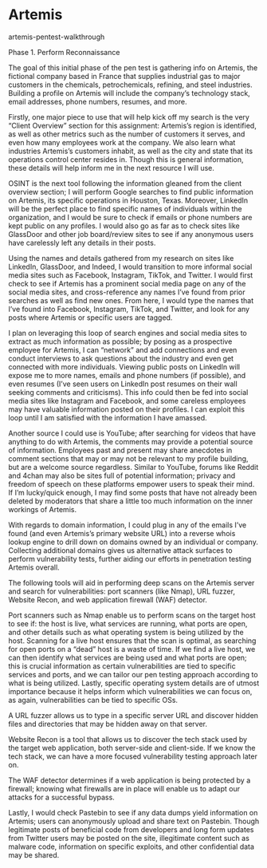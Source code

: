 # Artemis
artemis-pentest-walkthrough

Phase 1. Perform Reconnaissance

The goal of this initial phase of the pen test is gathering info on Artemis, the fictional company based in France that supplies industrial gas to major customers in the chemicals, petrochemicals, refining, and steel industries. Building a profile on Artemis will include the company’s technology stack, email addresses, phone numbers, resumes, and more. 

Firstly, one major piece to use that will help kick off my search is the very “Client Overview” section for this assignment: Artemis’s region is identified, as well as other metrics such as the number of customers it serves, and even how many employees work at the company. We also learn what industries Artemis’s customers inhabit, as well as the city and state that its operations control center resides in. Though this is general information, these details will help inform me in the next resource I will use. 

OSINT is the next tool following the information gleaned from the client overview section; I will perform Google searches to find public information on Artemis, its specific operations in Houston, Texas. Moreover, LinkedIn will be the perfect place to find specific names of individuals within the organization, and I would be sure to check if emails or phone numbers are kept public on any profiles. I would also go as far as to check sites like GlassDoor and other job board/review sites to see if any anonymous users have carelessly left any details in their posts. 

Using the names and details gathered from my research on sites like LinkedIn, GlassDoor, and Indeed, I would transition to more informal social media sites such as Facebook, Instagram, TikTok, and Twitter. I would first check to see if Artemis has a prominent social media page on any of the social media sites, and cross-reference any names I’ve found from prior searches as well as find new ones. From here, I would type the names that I’ve found into Facebook, Instagram, TikTok, and Twitter, and look for any posts where Artemis or specific users are tagged.

I plan on leveraging this loop of search engines and social media sites to extract as much information as possible; by posing as a prospective employee for Artemis, I can “network” and add connections and even conduct interviews to ask questions about the industry and even get connected with more individuals. Viewing public posts on LinkedIn will expose me to more names, emails and phone numbers (if possible), and even resumes (I’ve seen users on LinkedIn post resumes on their wall seeking comments and criticisms). This info could then be fed into social media sites like Instagram and Facebook, and some careless employees may have valuable information posted on their profiles. I can exploit this loop until I am satisfied with the information I have amassed. 

Another source I could use is YouTube; after searching for videos that have anything to do with Artemis, the comments may provide a potential source of information. Employees past and present may share anecdotes in comment sections that may or may not be relevant to my profile building, but are a welcome source regardless. Similar to YouTube, forums like Reddit and 4chan may also be sites full of potential information; privacy and freedom of speech on these platforms empower users to speak their mind. If I’m lucky/quick enough, I may find some posts that have not already been deleted by moderators that share a little too much information on the inner workings of Artemis. 

With regards to domain information, I could plug in any of the emails I’ve found (and even Artemis’s primary website URL) into a reverse whois lookup engine to drill down on domains owned by an individual or company. Collecting additional domains gives us alternative attack surfaces to perform vulnerability tests, further aiding our efforts in penetration testing Artemis overall. 

The following tools will aid in performing deep scans on the Artemis server and search for vulnerabilities: port scanners (like Nmap), URL fuzzer,  Website Recon, and web application firewall (WAF) detector. 

Port scanners such as Nmap enable us to perform scans on the target host to see if: the host is live, what services are running, what ports are open, and other details such as what operating system is being utilized by the host. Scanning for a live host ensures that the scan is optimal, as searching for open ports on a “dead” host is a waste of time. If we find a live host, we can then identify what services are being used and what ports are open; this is crucial information as certain vulnerabilities are tied to specific services and ports, and we can tailor our pen testing approach according to what is being utilized. Lastly, specific operating system details are of utmost importance because it helps inform which vulnerabilities we can focus on, as again, vulnerabilities can be tied to specific OSs. 

A URL fuzzer allows us to type in a specific server URL and discover hidden files and directories that may be hidden away on that server.

Website Recon is a tool that allows us to discover the tech stack used by the target web application, both server-side and client-side. If we know the tech stack, we can have a more focused vulnerability testing approach later on. 

The WAF detector determines if a web application is being protected by a firewall; knowing what firewalls are in place will enable us to adapt our attacks for a successful bypass. 

Lastly, I would check Pastebin to see if any data dumps yield information on Artemis; users can anonymously upload and share text on Pastebin. Though legitimate posts of beneficial code from developers and long form updates from Twitter users may be posted on the site, illegitimate content such as malware code, information on specific exploits, and other confidential data may be shared. 

